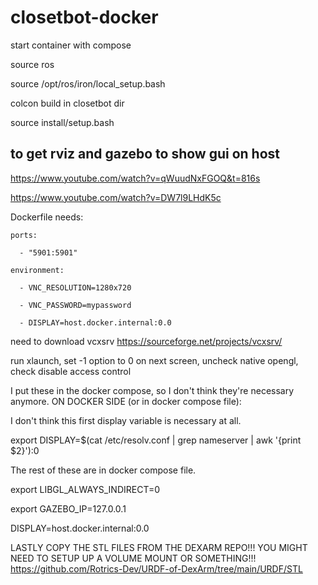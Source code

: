 # closetbot-docker


start container with compose

source ros

source /opt/ros/iron/local_setup.bash

colcon build in closetbot dir

source install/setup.bash



## to get rviz and gazebo to show gui on host


https://www.youtube.com/watch?v=qWuudNxFGOQ&t=816s

https://www.youtube.com/watch?v=DW7l9LHdK5c


Dockerfile needs:

    ports:
    
      - "5901:5901"
      
    environment:
    
      - VNC_RESOLUTION=1280x720
      
      - VNC_PASSWORD=mypassword
      
      - DISPLAY=host.docker.internal:0.0
      


need to download vcxsrv
https://sourceforge.net/projects/vcxsrv/

run xlaunch, set -1 option to 0
on next screen, uncheck native opengl, check disable access control

I put these in the docker compose, so I don't think they're necessary anymore.
ON DOCKER SIDE (or in docker compose file):

I don't think this first display variable is necessary at all.

export DISPLAY=$(cat /etc/resolv.conf | grep nameserver | awk '{print $2}'):0 


The rest of these are in docker compose file.

export LIBGL_ALWAYS_INDIRECT=0

export GAZEBO_IP=127.0.0.1

DISPLAY=host.docker.internal:0.0


LASTLY COPY THE STL FILES FROM THE DEXARM REPO!!! YOU MIGHT NEED TO SETUP UP A VOLUME MOUNT OR SOMETHING!!!
https://github.com/Rotrics-Dev/URDF-of-DexArm/tree/main/URDF/STL
